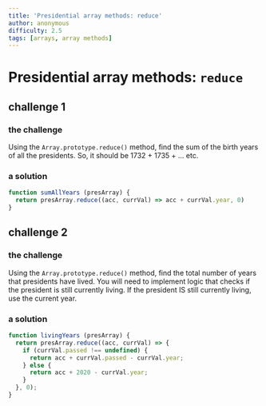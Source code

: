 ```yaml
---
title: 'Presidential array methods: reduce'
author: anonymous
difficulty: 2.5
tags: [arrays, array methods]
---
```



# Presidential array methods: `reduce`

## challenge 1

### the challenge

Using the `Array.prototype.reduce()` method, find the sum of the birth years of all the presidents. So, it should be 1732 + 1735 + ... etc.

### a solution

```js
function sumAllYears (presArray) {
  return presArray.reduce((acc, currVal) => acc + currVal.year, 0)
}
```



## challenge 2

### the challenge

Using the `Array.prototype.reduce()` method, find the total number of years that presidents have lived.
You will need to implement logic that checks if the president is still currently living.
If the president IS still currently living, use the current year.

### a solution

```js
function livingYears (presArray) {
  return presArray.reduce((acc, currVal) => {
    if (currVal.passed !== undefined) {
      return acc + currVal.passed - currVal.year;
    } else {
      return acc + 2020 - currVal.year;
    }
  }, 0);
}
```